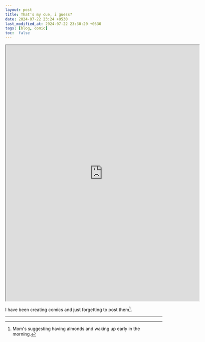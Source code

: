 ```yaml
---
layout: post
title: That's my cue, i guess?
date: 2024-07-22 23:24 +0530
last_modified_at: 2024-07-22 23:30:20 +0530
tags: [blog, comic]
toc:  false
---
```



<iframe src="https://drive.google.com/file/d/1kM83_6aoJpuPlKVTxXSeYiw5nkBO2Sr9/preview" width="620" height="820" allow="autoplay"></iframe>

I have been creating comics and just forgetting to post them[^fn-hah].


-----

[^fn-hah]: Mom's suggesting having almonds and waking up early in the morning.
